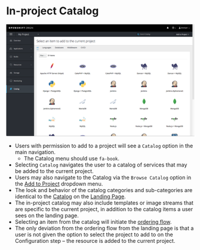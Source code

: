 
# In-project Catalog
![Catalog inside of a project](img/in-project-catalog.png)
- Users with permission to add to a project will see a `Catalog` option in the main navigation.
  - The Catalog menu should use `fa-book`.
- Selecting `Catalog` navigates the user to a catalog of services that may be added to the current project.
- Users may also navigate to the Catalog via the `Browse Catalog` option in the [Add to Project](http://openshift.github.io/openshift-origin-design/web-console/project-details/add-to-project) dropdown menu.
- The look and behavior of the catalog categories and sub-categories are identical to the [Catalog](http://openshift.github.io/openshift-origin-design/web-console/homepage/catalog#browse-catalog) on the [Landing Page](http://openshift.github.io/openshift-origin-design/web-console/homepage/homepage).  
- The in-project catalog may also include templates or image streams that are specific to the current project, in addition to the catalog items a user sees on the landing page.
- Selecting an item from the catalog  will initiate the [ordering flow](http://openshift.github.io/openshift-origin-design/web-console/patterns/order-from-catalog).
- The only deviation from the ordering flow from the landing page is that a user is not given the option to select the project to add to on the Configuration step – the resource is added to the current project.
